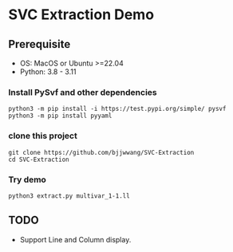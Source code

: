 # SVC Extraction Demo

## Prerequisite

- OS: MacOS or Ubuntu >=22.04
- Python: 3.8 - 3.11

### Install PySvf and other dependencies
```
python3 -m pip install -i https://test.pypi.org/simple/ pysvf
python3 -m pip install pyyaml
```

### clone this project

```
git clone https://github.com/bjjwwang/SVC-Extraction
cd SVC-Extraction
```

### Try demo

```
python3 extract.py multivar_1-1.ll
```

## TODO
- Support Line and Column display.
